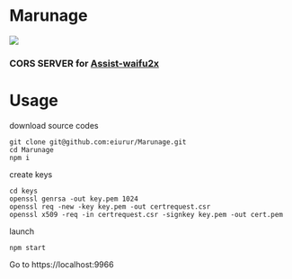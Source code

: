 # Marunage

![](http://33.media.tumblr.com/57c11ea6ee179c37eed415a8e13bcf5a/tumblr_ngi5w6S2MR1qz64n4o1_500.gif)

### CORS SERVER for [Assist-waifu2x](https://github.com/eiurur/Assist-waifu2x)

# Usage

download source codes

    git clone git@github.com:eiurur/Marunage.git
    cd Marunage
    npm i

create keys

    cd keys
    openssl genrsa -out key.pem 1024
    openssl req -new -key key.pem -out certrequest.csr
    openssl x509 -req -in certrequest.csr -signkey key.pem -out cert.pem

launch

    npm start

Go to https://localhost:9966
